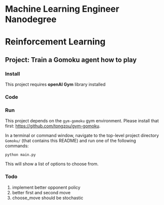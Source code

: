 # Machine Learning Engineer Nanodegree
# Reinforcement Learning
## Project: Train a Gomoku agent how to play

### Install

This project requires **openAI Gym** library installed

### Code

 

### Run

This project depends on the `gym-gomoku` gym environment. Please install that first: https://github.com/tongzou/gym-gomoku. 

In a terminal or command window, navigate to the top-level project directory `Gomoku/` (that contains this README) and run one of the following commands:

```python main.py```  

This will show a list of options to choose from. 

### Todo

1. implement better opponent policy
2. better first and second move
3. choose_move should be stochastic
